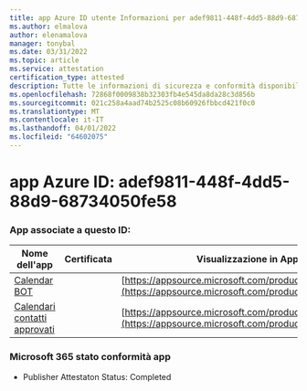 ```yaml
---
title: app Azure ID utente Informazioni per adef9811-448f-4dd5-88d9-68734050fe58
ms.author: elmalova
author: elenamalova
manager: tonybal
ms.date: 03/31/2022
ms.topic: article
ms.service: attestation
certification_type: attested
description: Tutte le informazioni di sicurezza e conformità disponibili per adef9811-448f-4dd5-88d9-68734050fe58.
ms.openlocfilehash: 72868f0009838b32303fb4e545da8da28c3d856b
ms.sourcegitcommit: 021c258a4aad74b2525c08b60926fbbcd421f0c0
ms.translationtype: MT
ms.contentlocale: it-IT
ms.lasthandoff: 04/01/2022
ms.locfileid: "64602075"
---
```

# <a name="azure-app-id-adef9811-448f-4dd5-88d9-68734050fe58"></a>app Azure ID: adef9811-448f-4dd5-88d9-68734050fe58


### <a name="apps-associated-with-this-id"></a>App associate a questo ID:
| **Nome dell'app** | **Certificata** | **Visualizzazione in AppSource** |
|--------------|---------------|-----------------------|
| [Calendar BOT](../forward/WA104381271.md) |  | [https://appsource.microsoft.com/product/office/WA104381271](https://appsource.microsoft.com/product/office/WA104381271) |
| [Calendari contatti approvati](../forward/WA104380294.md) |  | [https://appsource.microsoft.com/product/office/WA104380294](https://appsource.microsoft.com/product/office/WA104380294) |

### <a name="microsoft-365-app-compliance-status"></a>Microsoft 365 stato conformità app
- Publisher Attestaton Status: Completed

